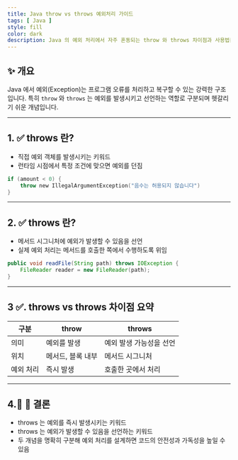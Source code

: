 ```yaml
---
title: Java throw vs throws 예외처리 가이드
tags: [ Java ]
style: fill
color: dark
description: Java 의 예외 처리에서 자주 혼동되는 throw 와 throws 차이점과 사용법을 예제 중심으로 설명합니다
---
```


## ✨ 개요

Java 에서 예외(Exception)는 프로그램 오류를 처리하고 복구할 수 있는 강력한 구조입니다. 
특히 `throw` 와 `throws` 는 예외를 발생시키고 선언하는 역할로 구분되며 헷갈리기 쉬운 개념입니다.

---

## 1. ✅ throws 란?

- 직접 예외 객체를 발생시키는 키워드
- 런타임 시점에서 특정 조건에 맞으면 예외를 던짐

```kotlin
if (amount < 0) {
    throw new IllegalArgumentException("음수는 허용되지 않습니다")
}
```

---

## 2. ✅ throws 란?

- 메서드 시그니처에 예외가 발생할 수 있음을 선언
- 실제 예외 처리는 메서드를 호출한 쪽에서 수행하도록 위임

```java
public void readFile(String path) throws IOException {
    FileReader reader = new FileReader(path);
}
```

---

## 3 ✅. throws vs throws 차이점 요약

| 구분       | throw                                 | throws                                 |
|------------|---------------------------------------|----------------------------------------|
| 의미       | 예외를 발생                            | 예외 발생 가능성을 선언                  |
| 위치       | 메서드, 블록 내부                       | 메서드 시그니처                          |
| 예외 처리  | 즉시 발생                              | 호출한 곳에서 처리                       |

---

## 4.🧠 🧾 결론

- throws 는 예외를 즉시 발생시키는 키워드
- throws 는 예외가 발생할 수 있음을 선언하는 키워드
- 두 개념을 명확히 구분해 예외 처리를 설계하면 코드의 안전성과 가독성을 높일 수 있음